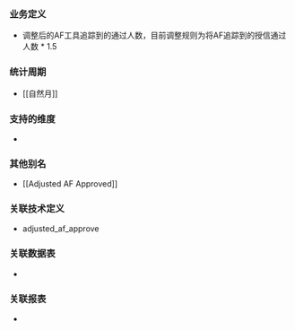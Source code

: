 ### 业务定义

* 调整后的AF工具追踪到的通过人数，目前调整规则为将AF追踪到的授信通过人数 * 1.5
### 统计周期

* [[自然月]]
### 支持的维度

* 
### 其他别名

* [[Adjusted AF Approved]]
### 关联技术定义

* adjusted_af_approve
### 关联数据表

* 
### 关联报表
* 